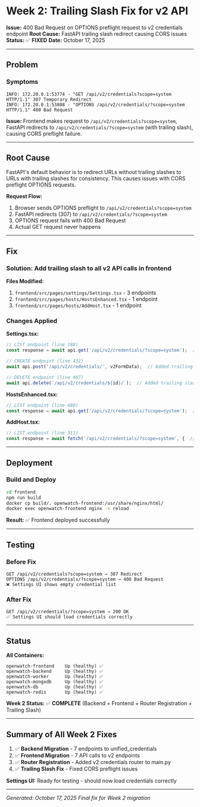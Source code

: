 # Week 2: Trailing Slash Fix for v2 API

**Issue:** 400 Bad Request on OPTIONS preflight request to v2 credentials endpoint
**Root Cause:** FastAPI trailing slash redirect causing CORS issues
**Status:** ✅ **FIXED**
**Date:** October 17, 2025

---

## Problem

### Symptoms
```
INFO: 172.20.0.1:53774 - "GET /api/v2/credentials?scope=system HTTP/1.1" 307 Temporary Redirect
INFO: 172.20.0.1:53808 - "OPTIONS /api/v2/credentials/?scope=system HTTP/1.1" 400 Bad Request
```

**Issue:** Frontend makes request to `/api/v2/credentials?scope=system`, FastAPI redirects to `/api/v2/credentials/?scope=system` (with trailing slash), causing CORS preflight failure.

---

## Root Cause

FastAPI's default behavior is to redirect URLs without trailing slashes to URLs with trailing slashes for consistency. This causes issues with CORS preflight OPTIONS requests.

**Request Flow:**
1. Browser sends OPTIONS preflight to `/api/v2/credentials?scope=system`
2. FastAPI redirects (307) to `/api/v2/credentials/?scope=system`
3. OPTIONS request fails with 400 Bad Request
4. Actual GET request never happens

---

## Fix

### Solution: Add trailing slash to all v2 API calls in frontend

**Files Modified:**
1. `frontend/src/pages/settings/Settings.tsx` - 3 endpoints
2. `frontend/src/pages/hosts/HostsEnhanced.tsx` - 1 endpoint
3. `frontend/src/pages/hosts/AddHost.tsx` - 1 endpoint

### Changes Applied

**Settings.tsx:**
```typescript
// LIST endpoint (line 188)
const response = await api.get('/api/v2/credentials/?scope=system');  // Added trailing slash

// CREATE endpoint (line 432)
await api.post('/api/v2/credentials/', v2FormData);  // Added trailing slash

// DELETE endpoint (line 407)
await api.delete(`/api/v2/credentials/${id}/`);  // Added trailing slash
```

**HostsEnhanced.tsx:**
```typescript
// LIST endpoint (line 680)
const response = await api.get('/api/v2/credentials/?scope=system');  // Added trailing slash
```

**AddHost.tsx:**
```typescript
// LIST endpoint (line 311)
const response = await fetch('/api/v2/credentials/?scope=system', {  // Added trailing slash
```

---

## Deployment

### Build and Deploy
```bash
cd frontend
npm run build
docker cp build/. openwatch-frontend:/usr/share/nginx/html/
docker exec openwatch-frontend nginx -s reload
```

**Result:** ✅ Frontend deployed successfully

---

## Testing

### Before Fix
```
GET /api/v2/credentials?scope=system → 307 Redirect
OPTIONS /api/v2/credentials/?scope=system → 400 Bad Request
❌ Settings UI shows empty credential list
```

### After Fix
```
GET /api/v2/credentials/?scope=system → 200 OK
✅ Settings UI should load credentials correctly
```

---

## Status

**All Containers:**
```
openwatch-frontend    Up (healthy) ✅
openwatch-backend     Up (healthy) ✅
openwatch-worker      Up (healthy) ✅
openwatch-mongodb     Up (healthy) ✅
openwatch-db          Up (healthy) ✅
openwatch-redis       Up (healthy) ✅
```

**Week 2 Status:** ✅ **COMPLETE** (Backend + Frontend + Router Registration + Trailing Slash)

---

## Summary of All Week 2 Fixes

1. ✅ **Backend Migration** - 7 endpoints to unified_credentials
2. ✅ **Frontend Migration** - 7 API calls to v2 endpoints
3. ✅ **Router Registration** - Added v2 credentials router to main.py
4. ✅ **Trailing Slash Fix** - Fixed CORS preflight issues

**Settings UI:** Ready for testing - should now load credentials correctly

---

*Generated: October 17, 2025*
*Final fix for Week 2 migration*
